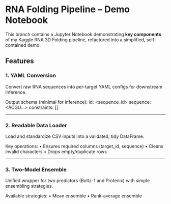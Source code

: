 # RNA Folding Pipeline – Demo Notebook

This branch contains a Jupyter Notebook demonstrating **key components** of my Kaggle RNA 3D Folding pipeline, refactored into a simplified, self-contained demo.

## Features

### 1. YAML Conversion
Convert raw RNA sequences into per-target YAML configs for downstream inference.

Output schema (minimal for inference):
id: <sequence_id>
sequence: <ACGU...>
constraints: []

---

### 2. Readable Data Loader
Load and standardize CSV inputs into a validated, tidy DataFrame.

Key operations:
• Ensures required columns (target_id, sequence)
• Cleans invalid characters
• Drops empty/duplicate rows

---

### 3. Two-Model Ensemble
Unified wrapper for two predictors (Boltz-1 and Protenix) with simple ensembling strategies.

Available strategies:
• Mean ensemble
• Rank-average ensemble

